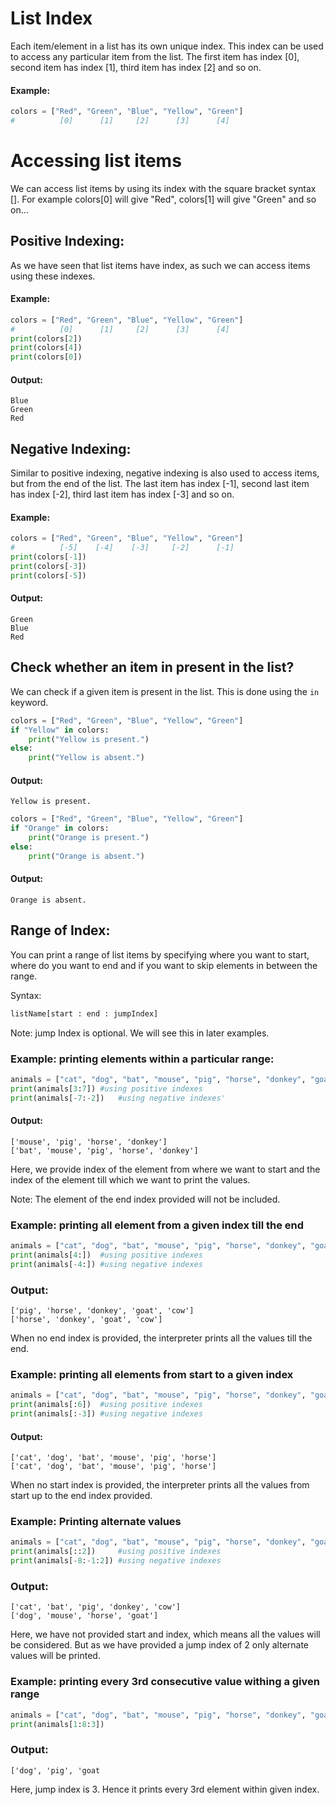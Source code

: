 # List Index
Each item/element in a list has its own unique index. This index can be used to access any particular item from the list. The first item has index [0], second item has index [1], third item has index [2] and so on.

#### Example:
```python
colors = ["Red", "Green", "Blue", "Yellow", "Green"]
#          [0]      [1]     [2]      [3]      [4]
 ```

# Accessing list items
 We can access list items by using its index with the square bracket syntax []. For example colors[0] will give "Red", colors[1] will give "Green" and so on...

## Positive Indexing:
As we have seen that list items have index, as such we can access items using these indexes.

#### Example:
```python
colors = ["Red", "Green", "Blue", "Yellow", "Green"]
#          [0]      [1]     [2]      [3]      [4]
print(colors[2])
print(colors[4])
print(colors[0])
```
#### Output:
```
Blue
Green
Red
 ```

## Negative Indexing:
Similar to positive indexing, negative indexing is also used to access items, but from the end of the list. The last item has index [-1], second last item has index [-2], third last item has index [-3] and so on.

#### Example:
```python
colors = ["Red", "Green", "Blue", "Yellow", "Green"]
#          [-5]    [-4]    [-3]     [-2]      [-1]
print(colors[-1])
print(colors[-3])
print(colors[-5])
```
#### Output:
```
Green
Blue
Red
```

## Check whether an item in present in the list?
We can check if a given item is present in the list. This is done using the `in` keyword.
```python
colors = ["Red", "Green", "Blue", "Yellow", "Green"]
if "Yellow" in colors:
    print("Yellow is present.")
else:
    print("Yellow is absent.")
  ```
#### Output:

```
Yellow is present.
```
 
```python
colors = ["Red", "Green", "Blue", "Yellow", "Green"]
if "Orange" in colors:
    print("Orange is present.")
else:
    print("Orange is absent.")
```
#### Output:
```
Orange is absent.
```

## Range of Index:
You can print a range of list items by specifying where you want to start, where do you want to end and if you want to skip elements in between the range. 

Syntax:
```python
listName[start : end : jumpIndex]
```
Note: jump Index is optional. We will see this in later examples.

 

### Example: printing elements within a particular range:
```python
animals = ["cat", "dog", "bat", "mouse", "pig", "horse", "donkey", "goat", "cow"]
print(animals[3:7])	#using positive indexes
print(animals[-7:-2])	#using negative indexes'
```
#### Output:
```
['mouse', 'pig', 'horse', 'donkey']
['bat', 'mouse', 'pig', 'horse', 'donkey']
```
Here, we provide index of the element from where we want to start and the index of the element till which we want to print the values.

Note: The element of the end index provided will not be included. 

 

### Example: printing all element from a given index till the end
```python
animals = ["cat", "dog", "bat", "mouse", "pig", "horse", "donkey", "goat", "cow"]
print(animals[4:])	#using positive indexes
print(animals[-4:])	#using negative indexes
```
### Output:
```
['pig', 'horse', 'donkey', 'goat', 'cow']
['horse', 'donkey', 'goat', 'cow']
```
When no end index is provided, the interpreter prints all the values till the end.

 

### Example: printing all elements from start to a given index
```python
animals = ["cat", "dog", "bat", "mouse", "pig", "horse", "donkey", "goat", "cow"]
print(animals[:6])	#using positive indexes
print(animals[:-3])	#using negative indexes
```
#### Output:
```
['cat', 'dog', 'bat', 'mouse', 'pig', 'horse']
['cat', 'dog', 'bat', 'mouse', 'pig', 'horse']
```
When no start index is provided, the interpreter prints all the values from start up to the end index provided. 

 

### Example: Printing alternate values
```python
animals = ["cat", "dog", "bat", "mouse", "pig", "horse", "donkey", "goat", "cow"]
print(animals[::2])		#using positive indexes
print(animals[-8:-1:2])	#using negative indexes
```
### Output:
```
['cat', 'bat', 'pig', 'donkey', 'cow']
['dog', 'mouse', 'horse', 'goat']
```
Here, we have not provided start and index, which means all the values will be considered. But as we have provided a jump index of 2 only alternate values will be printed. 

 

### Example: printing every 3rd consecutive value withing a given range
```python
animals = ["cat", "dog", "bat", "mouse", "pig", "horse", "donkey", "goat", "cow"]
print(animals[1:8:3])
```
### Output:
```
['dog', 'pig', 'goat
```
Here, jump index is 3. Hence it prints every 3rd element within given index.
